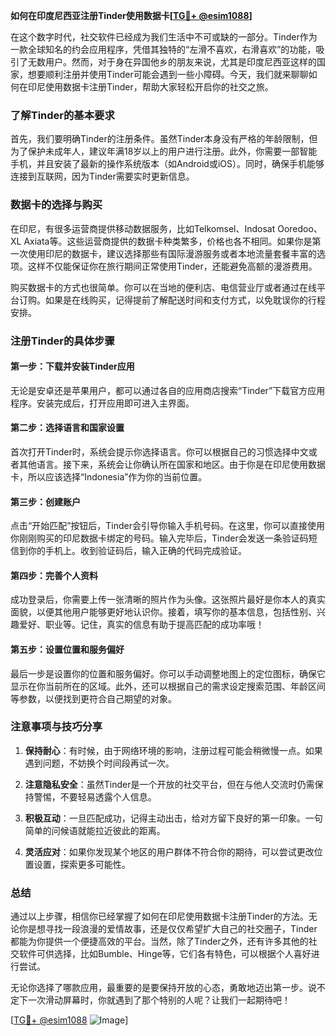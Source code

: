 **如何在印度尼西亚注册Tinder使用数据卡[[TG💪+ @esim1088](https://t.me/s/esim1088)]**

在这个数字时代，社交软件已经成为我们生活中不可或缺的一部分。Tinder作为一款全球知名的约会应用程序，凭借其独特的“左滑不喜欢，右滑喜欢”的功能，吸引了无数用户。然而，对于身在异国他乡的朋友来说，尤其是印度尼西亚这样的国家，想要顺利注册并使用Tinder可能会遇到一些小障碍。今天，我们就来聊聊如何在印尼使用数据卡注册Tinder，帮助大家轻松开启你的社交之旅。

### 了解Tinder的基本要求

首先，我们要明确Tinder的注册条件。虽然Tinder本身没有严格的年龄限制，但为了保护未成年人，建议年满18岁以上的用户进行注册。此外，你需要一部智能手机，并且安装了最新的操作系统版本（如Android或iOS）。同时，确保手机能够连接到互联网，因为Tinder需要实时更新信息。

### 数据卡的选择与购买

在印尼，有很多运营商提供移动数据服务，比如Telkomsel、Indosat Ooredoo、XL Axiata等。这些运营商提供的数据卡种类繁多，价格也各不相同。如果你是第一次使用印尼的数据卡，建议选择那些有国际漫游服务或者本地流量套餐丰富的选项。这样不仅能保证你在旅行期间正常使用Tinder，还能避免高额的漫游费用。

购买数据卡的方式也很简单。你可以在当地的便利店、电信营业厅或者通过在线平台订购。如果是在线购买，记得提前了解配送时间和支付方式，以免耽误你的行程安排。

### 注册Tinder的具体步骤

#### 第一步：下载并安装Tinder应用

无论是安卓还是苹果用户，都可以通过各自的应用商店搜索“Tinder”下载官方应用程序。安装完成后，打开应用即可进入主界面。

#### 第二步：选择语言和国家设置

首次打开Tinder时，系统会提示你选择语言。你可以根据自己的习惯选择中文或者其他语言。接下来，系统会让你确认所在国家和地区。由于你是在印尼使用数据卡，所以应该选择“Indonesia”作为你的当前位置。

#### 第三步：创建账户

点击“开始匹配”按钮后，Tinder会引导你输入手机号码。在这里，你可以直接使用你刚刚购买的印尼数据卡绑定的号码。输入完毕后，Tinder会发送一条验证码短信到你的手机上。收到验证码后，输入正确的代码完成验证。

#### 第四步：完善个人资料

成功登录后，你需要上传一张清晰的照片作为头像。这张照片最好是你本人的真实面貌，以便其他用户能够更好地认识你。接着，填写你的基本信息，包括性别、兴趣爱好、职业等。记住，真实的信息有助于提高匹配的成功率哦！

#### 第五步：设置位置和服务偏好

最后一步是设置你的位置和服务偏好。你可以手动调整地图上的定位图标，确保它显示在你当前所在的区域。此外，还可以根据自己的需求设定搜索范围、年龄区间等参数，以便找到更符合自己期望的对象。

### 注意事项与技巧分享

1. **保持耐心**：有时候，由于网络环境的影响，注册过程可能会稍微慢一点。如果遇到问题，不妨换个时间段再试一次。
   
2. **注意隐私安全**：虽然Tinder是一个开放的社交平台，但在与他人交流时仍需保持警惕，不要轻易透露个人信息。

3. **积极互动**：一旦匹配成功，记得主动出击，给对方留下良好的第一印象。一句简单的问候语就能拉近彼此的距离。

4. **灵活应对**：如果你发现某个地区的用户群体不符合你的期待，可以尝试更改位置设置，探索更多可能性。

### 总结

通过以上步骤，相信你已经掌握了如何在印尼使用数据卡注册Tinder的方法。无论你是想寻找一段浪漫的爱情故事，还是仅仅希望扩大自己的社交圈子，Tinder都能为你提供一个便捷高效的平台。当然，除了Tinder之外，还有许多其他的社交软件可供选择，比如Bumble、Hinge等，它们各有特色，可以根据个人喜好进行尝试。

无论你选择了哪款应用，最重要的是要保持开放的心态，勇敢地迈出第一步。说不定下一次滑动屏幕时，你就遇到了那个特别的人呢？让我们一起期待吧！

[[TG💪+ @esim1088](https://t.me/s/esim1088) ![Image](https://i.postimg.cc/4NQfJmqS/Snipaste-2025-05-13-00-14-12.png)]